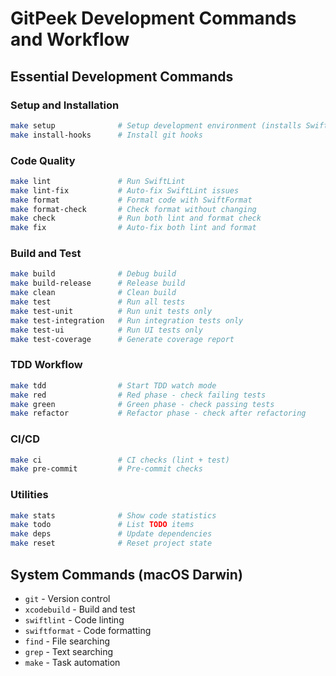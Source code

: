 # GitPeek Development Commands and Workflow

## Essential Development Commands

### Setup and Installation
```bash
make setup              # Setup development environment (installs SwiftLint, SwiftFormat)
make install-hooks      # Install git hooks
```

### Code Quality
```bash
make lint               # Run SwiftLint
make lint-fix           # Auto-fix SwiftLint issues
make format             # Format code with SwiftFormat
make format-check       # Check format without changing
make check              # Run both lint and format check
make fix                # Auto-fix both lint and format
```

### Build and Test
```bash
make build              # Debug build
make build-release      # Release build
make clean              # Clean build
make test               # Run all tests
make test-unit          # Run unit tests only
make test-integration   # Run integration tests only
make test-ui            # Run UI tests only
make test-coverage      # Generate coverage report
```

### TDD Workflow
```bash
make tdd                # Start TDD watch mode
make red                # Red phase - check failing tests
make green              # Green phase - check passing tests
make refactor           # Refactor phase - check after refactoring
```

### CI/CD
```bash
make ci                 # CI checks (lint + test)
make pre-commit         # Pre-commit checks
```

### Utilities
```bash
make stats              # Show code statistics
make todo               # List TODO items
make deps               # Update dependencies
make reset              # Reset project state
```

## System Commands (macOS Darwin)
- `git` - Version control
- `xcodebuild` - Build and test
- `swiftlint` - Code linting
- `swiftformat` - Code formatting
- `find` - File searching
- `grep` - Text searching
- `make` - Task automation